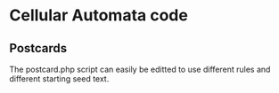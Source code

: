 # Cellular Automata code

## Postcards
The postcard.php script can easily be editted to use different rules and different starting seed text. 